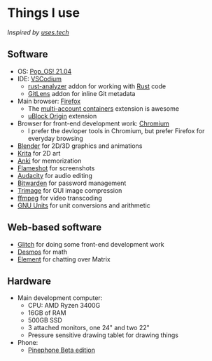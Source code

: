 # Things I use

*Inspired by [uses.tech](https://uses.tech/)*

## Software

* OS: [Pop_OS! 21.04](https://pop.system76.com/)
* IDE: [VSCodium](https://vscodium.com/)
  * [rust-analyzer](https://rust-analyzer.github.io/) addon for working with [Rust](https://www.rust-lang.org/) code
  * [GitLens](https://gitlens.amod.io/) addon for inline Git metadata
* Main browser: [Firefox](https://www.mozilla.org/en-CA/firefox/new/)
  * The [multi-account containers](https://addons.mozilla.org/en-CA/firefox/addon/multi-account-containers/) extension is awesome
  * [uBlock Origin](https://ublockorigin.com/) extension
* Browser for front-end development work: [Chromium](https://www.chromium.org/)
  * I prefer the devloper tools in Chromium, but prefer Firefox for everyday browsing
* [Blender](https://www.blender.org/) for 2D/3D graphics and animations
* [Krita](https://krita.org/en/) for 2D art
* [Anki](https://apps.ankiweb.net/) for memorization
* [Flameshot](https://flameshot.org/) for screenshots
* [Audacity](https://www.audacityteam.org/) for audio editing
* [Bitwarden](https://bitwarden.com/) for password management
* [Trimage](https://trimage.org/) for GUI image compression
* [ffmpeg](https://ffmpeg.org/) for video transcoding
* [GNU Units](https://www.gnu.org/software/units/) for unit conversions and arithmetic

## Web-based software
* [Glitch](https://glitch.com/) for doing some front-end development work
* [Desmos](https://desmos.com/) for math
* [Element](https://element.io/) for chatting over Matrix

## Hardware

* Main development computer:
  * CPU: AMD Ryzen 3400G
  * 16GB of RAM
  * 500GB SSD
  * 3 attached monitors, one 24" and two 22" 
  * Pressure sensitive drawing tablet for drawing things
* Phone:
  * [Pinephone Beta edition](https://pine64.com/product/pinephone-beta-edition-with-convergence-package-linux-smartphone-open-for-preorder-soon/?v=0446c16e2e66)
